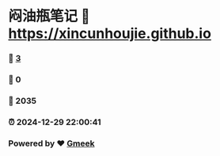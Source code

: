 # 闷油瓶笔记 :link: https://xincunhoujie.github.io 
### :page_facing_up: [3](https://xincunhoujie.github.io/tag.html) 
### :speech_balloon: 0 
### :hibiscus: 2035 
### :alarm_clock: 2024-12-29 22:00:41 
### Powered by :heart: [Gmeek](https://github.com/Meekdai/Gmeek)
